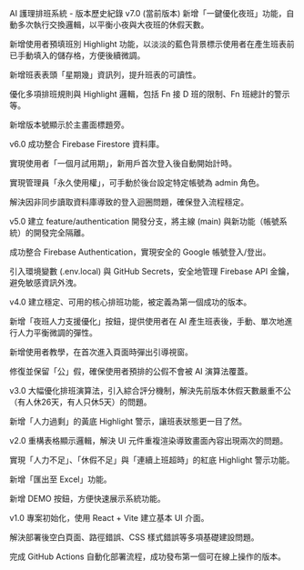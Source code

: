 AI 護理排班系統 - 版本歷史紀錄
v7.0 (當前版本)
新增「一鍵優化夜班」功能，自動多次執行交換邏輯，以平衡小夜與大夜班的休假天數。

新增使用者預填班別 Highlight 功能，以淡淡的藍色背景標示使用者在產生班表前已手動填入的儲存格，方便後續微調。

新增班表表頭「星期幾」資訊列，提升班表的可讀性。

優化多項排班規則與 Highlight 邏輯，包括 Fn 接 D 班的限制、Fn 班總計的警示等。

新增版本號顯示於主畫面標題旁。

v6.0
成功整合 Firebase Firestore 資料庫。

實現使用者「一個月試用期」，新用戶首次登入後自動開始計時。

實現管理員「永久使用權」，可手動於後台設定特定帳號為 admin 角色。

解決因非同步讀取資料庫導致的登入迴圈問題，確保登入流程穩定。

v5.0
建立 feature/authentication 開發分支，將主線 (main) 與新功能（帳號系統）的開發完全隔離。

成功整合 Firebase Authentication，實現安全的 Google 帳號登入/登出。

引入環境變數 (.env.local) 與 GitHub Secrets，安全地管理 Firebase API 金鑰，避免敏感資訊外洩。

v4.0
建立穩定、可用的核心排班功能，被定義為第一個成功的版本。

新增「夜班人力支援優化」按鈕，提供使用者在 AI 產生班表後，手動、單次地進行人力平衡微調的彈性。

新增使用者教學，在首次進入頁面時彈出引導視窗。

修復並保留「公」假，確保使用者預排的公假不會被 AI 演算法覆蓋。

v3.0
大幅優化排班演算法，引入綜合評分機制，解決先前版本休假天數嚴重不公（有人休26天，有人只休5天）的問題。

新增「人力過剩」的黃底 Highlight 警示，讓班表狀態更一目了然。

v2.0
重構表格顯示邏輯，解決 UI 元件重複渲染導致畫面內容出現兩次的問題。

實現「人力不足」、「休假不足」與「連續上班超時」的紅底 Highlight 警示功能。

新增「匯出至 Excel」功能。

新增 DEMO 按鈕，方便快速展示系統功能。

v1.0
專案初始化，使用 React + Vite 建立基本 UI 介面。

解決部署後空白頁面、路徑錯誤、CSS 樣式錯誤等多項基礎建設問題。

完成 GitHub Actions 自動化部署流程，成功發布第一個可在線上操作的版本。
